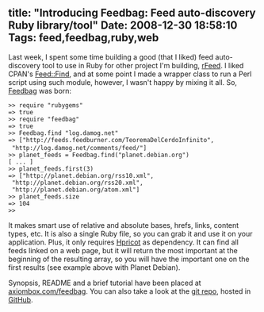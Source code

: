 title: "Introducing Feedbag: Feed auto-discovery Ruby library/tool"
Date: 2008-12-30 18:58:10
Tags: feed,feedbag,ruby,web
---
Last week, I spent some time building a good (that I liked) feed auto-discovery tool to use in Ruby for other project I'm building, <a href="http://github.com/damog/rfeed">rFeed</a>. I liked CPAN's <a href="http://search.cpan.org/~btrott/Feed-Find-0.06/lib/Feed/Find.pm">Feed::Find</a>, and at some point I made a wrapper class to run a Perl script using such module, however, I wasn't happy by mixing it all. So, <a href="http://axiombox.com/feedbag">Feedbag</a> was born:
<pre><code>&gt;&gt; require "rubygems"
=&gt; true
&gt;&gt; require "feedbag"
=&gt; true
&gt;&gt; Feedbag.find "log.damog.net"
=&gt; ["http://feeds.feedburner.com/TeoremaDelCerdoInfinito", 
 "http://log.damog.net/comments/feed/"]</code><span class="go">
</span><code>&gt;&gt; planet_feeds = Feedbag.find("planet.debian.org")
[ ... ]
&gt;&gt; planet_feeds.first(3)
=&gt; ["http://planet.debian.org/rss10.xml", 
 "http://planet.debian.org/rss20.xml", 
 "http://planet.debian.org/atom.xml"]
&gt;&gt;</code><code> planet_feeds.size
=&gt; 104
&gt;&gt;</code></pre>
It makes smart use of relative and absolute bases, hrefs, links, content types, etc. It is also a single Ruby file, so you can grab it and use it on your application. Plus, it only requires <a href="https://code.whytheluckystiff.net/hpricot/">Hpricot</a> as dependency. It can find all feeds linked on a web page, but it will return the most important at the beginning of the resulting array, so you will have the important one on the first results (see example above with Planet Debian).

Synopsis, README and a brief tutorial have been placed at <a href="http://axiombox.com/feedbag">axiombox.com/feedbag</a>. You can also take a look at the <a href="http://github.com/damog/feedbag">git repo</a>, hosted in <a href="http://github.com/">GitHub</a>.